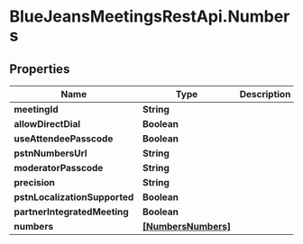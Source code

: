 # BlueJeansMeetingsRestApi.Numbers

## Properties
Name | Type | Description | Notes
------------ | ------------- | ------------- | -------------
**meetingId** | **String** |  | [optional] 
**allowDirectDial** | **Boolean** |  | [optional] 
**useAttendeePasscode** | **Boolean** |  | [optional] 
**pstnNumbersUrl** | **String** |  | [optional] 
**moderatorPasscode** | **String** |  | [optional] 
**precision** | **String** |  | [optional] 
**pstnLocalizationSupported** | **Boolean** |  | [optional] 
**partnerIntegratedMeeting** | **Boolean** |  | [optional] 
**numbers** | [**[NumbersNumbers]**](NumbersNumbers.md) |  | [optional] 


